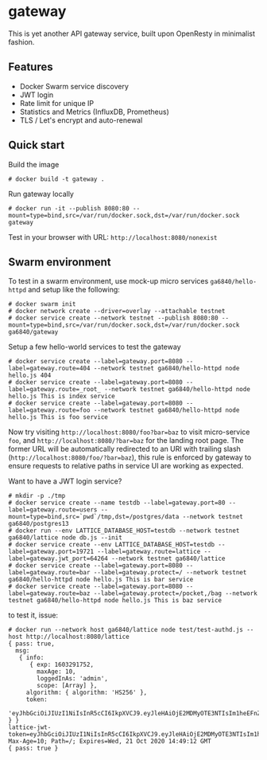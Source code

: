 # gateway
This is yet another API gateway service, built upon OpenResty in minimalist fashion.

## Features
* Docker Swarm service discovery
* JWT login
* Rate limit for unique IP
* Statistics and Metrics (InfluxDB, Prometheus)
* TLS / Let's encrypt and auto-renewal

## Quick start
Build the image
```
# docker build -t gateway .
```

Run gateway locally
```
# docker run -it --publish 8080:80 --mount=type=bind,src=/var/run/docker.sock,dst=/var/run/docker.sock gateway
```

Test in your browser with URL: `http://localhost:8080/nonexist`

## Swarm environment
To test in a swarm environment, use mock-up micro services `ga6840/hello-httpd` and setup like the following:
```
# docker swarm init
# docker network create --driver=overlay --attachable testnet
# docker service create --network testnet --publish 8080:80 --mount=type=bind,src=/var/run/docker.sock,dst=/var/run/docker.sock ga6840/gateway
```

Setup a few hello-world services to test the gateway
```
# docker service create --label=gateway.port=8080 --label=gateway.route=404 --network testnet ga6840/hello-httpd node hello.js 404
# docker service create --label=gateway.port=8080 --label=gateway.route=_root_ --network testnet ga6840/hello-httpd node hello.js This is index service
# docker service create --label=gateway.port=8080 --label=gateway.route=foo --network testnet ga6840/hello-httpd node hello.js This is foo service
```
Now try visiting `http://localhost:8080/foo?bar=baz` to visit micro-service `foo`, and `http://localhost:8080/?bar=baz` for the landing root page.
The former URL will be automatically redirected to an URI with trailing slash (`http://localhost:8080/foo/?bar=baz`),
this rule is enforced by gateway to ensure requests to relative paths in service UI are working as expected.

Want to have a JWT login service?
```
# mkdir -p ./tmp
# docker service create --name testdb --label=gateway.port=80 --label=gateway.route=users --mount=type=bind,src=`pwd`/tmp,dst=/postgres/data --network testnet ga6840/postgres13
# docker run --env LATTICE_DATABASE_HOST=testdb --network testnet ga6840/lattice node db.js --init
# docker service create --env LATTICE_DATABASE_HOST=testdb --label=gateway.port=19721 --label=gateway.route=lattice --label=gateway.jwt_port=64264 --network testnet ga6840/lattice
# docker service create --label=gateway.port=8080 --label=gateway.route=bar --label=gateway.protect=/ --network testnet ga6840/hello-httpd node hello.js This is bar service
# docker service create --label=gateway.port=8080 --label=gateway.route=baz --label=gateway.protect=/pocket,/bag --network testnet ga6840/hello-httpd node hello.js This is baz service
```
to test it, issue:
```
# docker run --network host ga6840/lattice node test/test-authd.js --host http://localhost:8080/lattice
{ pass: true,
  msg:
   { info:
      { exp: 1603291752,
        maxAge: 10,
        loggedInAs: 'admin',
        scope: [Array] },
     algorithm: { algorithm: 'HS256' },
     token:
      'eyJhbGciOiJIUzI1NiIsInR5cCI6IkpXVCJ9.eyJleHAiOjE2MDMyOTE3NTIsIm1heEFnZSI6MTAsImxvZ2dlZEluQXMiOiJhZG1pbiIsInNjb3BlIjpbIi8qIl0sImlhdCI6MTYwMzI5MTc0Mn0.MY5T_ROirpdoDDzBz17zJfe8vjtQmwC2bw392La3nnw' } }
lattice-jwt-token=eyJhbGciOiJIUzI1NiIsInR5cCI6IkpXVCJ9.eyJleHAiOjE2MDMyOTE3NTIsIm1heEFnZSI6MTAsImxvZ2dlZEluQXMiOiJhZG1pbiIsInNjb3BlIjpbIi8qIl0sImlhdCI6MTYwMzI5MTc0Mn0.MY5T_ROirpdoDDzBz17zJfe8vjtQmwC2bw392La3nnw; Max-Age=10; Path=/; Expires=Wed, 21 Oct 2020 14:49:12 GMT
{ pass: true }
```
